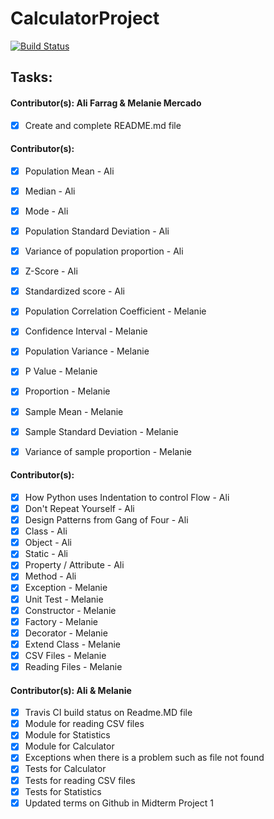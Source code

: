 # CalculatorProject
[![Build Status](https://travis-ci.org/afarrag1207/CalculatorProject.svg?branch=master)](https://travis-ci.org/afarrag1207/CalculatorProject)

## Tasks:

#### Contributor(s): Ali Farrag & Melanie Mercado
- [X] Create and complete README.md file

#### Contributor(s):
- [X] Population Mean - Ali
- [X] Median - Ali
- [X] Mode - Ali
- [X] Population Standard Deviation - Ali
- [X] Variance of population proportion - Ali
- [X] Z-Score - Ali
- [X] Standardized score - Ali
- [X] Population Correlation Coefficient - Melanie
- [X] Confidence Interval - Melanie
- [X] Population Variance - Melanie
- [X] P Value - Melanie
- [X] Proportion - Melanie
- [X] Sample Mean - Melanie
- [X] Sample Standard Deviation - Melanie
- [X] Variance of sample proportion - Melanie


#### Contributor(s): 
- [X] How Python uses Indentation to control Flow - Ali
- [X] Don't Repeat Yourself - Ali
- [X] Design Patterns from Gang of Four - Ali
- [X] Class - Ali
- [X] Object - Ali
- [X] Static - Ali
- [X] Property / Attribute - Ali
- [X] Method - Ali
- [X] Exception - Melanie
- [X] Unit Test - Melanie
- [X] Constructor - Melanie
- [X] Factory - Melanie
- [X] Decorator - Melanie
- [X] Extend Class - Melanie
- [X] CSV Files - Melanie
- [X] Reading Files - Melanie

#### Contributor(s): Ali & Melanie
- [X] Travis CI build status on Readme.MD file
- [X] Module for reading CSV files
- [X] Module for Statistics
- [X] Module for Calculator
- [X] Exceptions when there is a problem such as file not found
- [X] Tests for Calculator
- [X] Tests for reading CSV files
- [X] Tests for Statistics
- [X] Updated terms on Github in Midterm Project 1